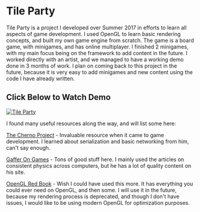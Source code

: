 # Tile Party

Tile Party is a project I developed over Summer 2017 in efforts to learn all aspects of game development. I used OpenGL to learn basic rendering concepts, and built my own game engine from scratch. The game is a board game, with minigames, and has online multiplayer. I finished 2 minigames, with my main focus being on the framework to add content in the future. I worked directly with an artist, and we managed to have a working demo done in 3 months of work. I plan on coming back to this project in the future, because it is very easy to add minigames and new content using the code I have already written.

## Click Below to Watch Demo

[![Tile Party](http://img.youtube.com/vi/ceSI5azse38/0.jpg)](http://www.youtube.com/watch?v=ceSI5azse38 "Tile Party Demo Video")




I found many useful resources along the way, and will list some here:

[The Cherno Project](https://www.youtube.com/user/TheChernoProject "The Cherno Project") - Invaluable resource when it came to game development. I learned about serialization and basic networking from him, can't say enough.

[Gaffer On Games](https://gafferongames.com/ "Gaffer On Games") - Tons of good stuff here. I mainly used the articles on consistent physics across computers, but he has a lot of quality content on his site.

[OpenGL Red Book](http://www.opengl-redbook.com/ "OpenGL Red Book") - Wish I could have used this more. It has everything you could ever need on OpenGL, and then some. I will use it in the future, because my rendering process is deprecated, and though I don't have issues, I would like to be using modern OpenGL for optimization purposes.
